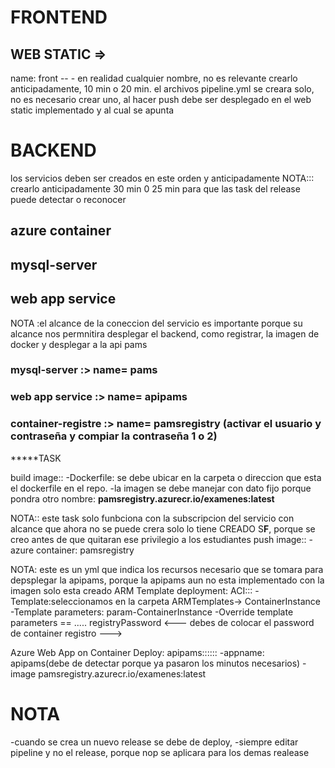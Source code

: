 # **FRONTEND**

## **WEB STATIC** =>
name: front -- -  en realidad cualquier nombre, no es relevante
crearlo anticipadamente, 10 min o 20 min. el archivos pipeline.yml se creara solo, no es necesario crear uno,
al hacer push debe ser desplegado en el web static implementado y al cual se apunta

# **BACKEND**
los servicios deben ser creados en este orden y anticipadamente
NOTA::: crearlo anticipadamente 30 min 0 25 min para que las task del release puede detectar o reconocer
## azure container
## mysql-server
## web app service

NOTA :el alcance de la coneccion del servicio es importante porque su alcance nos permnitira desplegar el backend, como registrar, la imagen de docker y desplegar a la api pams

### mysql-server :> name= pams
### web app service :> name= apipams
### container-registre :> name= pamsregistry  (activar el usuario y contraseña y compiar la contraseña 1 o 2)


*****TASK

build image::
-Dockerfile: se debe ubicar en la carpeta o direccion que esta el dockerfile en el repo.
-la imagen se debe manejar con dato fijo porque pondra otro nombre:  **pamsregistry.azurecr.io/examenes:latest**

NOTA:: este task solo funbciona con la subscripcion del servicio con alcance que ahora no se puede crera solo lo tiene CREADO S****F****, 
porque se creo antes de que quitaran ese privilegio a los estudiantes
push image::
-azure container: pamsregistry


NOTA: este es un yml que indica los recursos necesario que se tomara para depsplegar la apipams, porque la apipams aun no esta implementado con la imagen solo esta creado
ARM Template deployment: ACI:::
-Template:seleccionamos en la carpeta ARMTemplates-> ContainerInstance
-Template parameters: param-ContainerInstance
-Override template parameters == ..... registryPassword <--- debes de colocar el password de container registro --->

Azure Web App on Container Deploy: apipams::::::
-appname: apipams(debe de detectar porque ya pasaron los minutos necesarios)
-image pamsregistry.azurecr.io/examenes:latest





# NOTA
-cuando se crea un nuevo release se debe de deploy, 
-siempre editar pipeline y no el release, porque nop se aplicara para los demas realease

